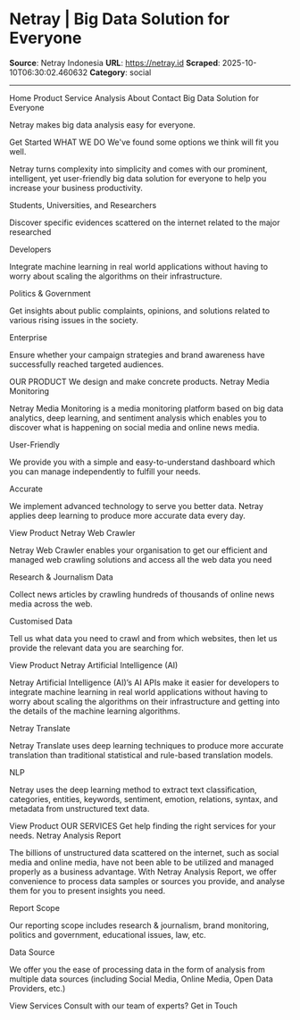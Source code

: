 # Netray | Big Data Solution for Everyone

**Source**: Netray Indonesia
**URL**: https://netray.id
**Scraped**: 2025-10-10T06:30:02.460632
**Category**: social

---

Home
Product
Service
Analysis
About
Contact
Big Data Solution
for Everyone

Netray makes big data analysis easy for everyone.

Get Started
WHAT WE DO
We've found some options we think will fit you well.

Netray turns complexity into simplicity and comes with our prominent, intelligent, yet user-friendly big data solution for everyone to help you increase your business productivity.

Students, Universities, and Researchers

Discover specific evidences scattered on the internet related to the major researched

Developers

Integrate machine learning in real world applications without having to worry about scaling the algorithms on their infrastructure.

Politics & Government

Get insights about public complaints, opinions, and solutions related to various rising issues in the society.

Enterprise

Ensure whether your campaign strategies and brand awareness have successfully reached targeted audiences.

OUR PRODUCT
We design and make concrete products.
Netray Media Monitoring

Netray Media Monitoring is a media monitoring platform based on big data analytics, deep learning, and sentiment analysis which enables you to discover what is happening on social media and online news media.

User-Friendly

We provide you with a simple and easy-to-understand dashboard which you can manage independently to fulfill your needs.

Accurate

We implement advanced technology to serve you better data. Netray applies deep learning to produce more accurate data every day.

View Product 
Netray Web Crawler

Netray Web Crawler enables your organisation to get our efficient and managed web crawling solutions and access all the web data you need

Research & Journalism Data

Collect news articles by crawling hundreds of thousands of online news media across the web.

Customised Data

Tell us what data you need to crawl and from which websites, then let us provide the relevant data you are searching for.

View Product 
Netray Artificial Intelligence (AI)

Netray Artificial Intelligence (AI)’s AI APIs make it easier for developers to integrate machine learning in real world applications without having to worry about scaling the algorithms on their infrastructure and getting into the details of the machine learning algorithms.

Netray Translate

Netray Translate uses deep learning techniques to produce more accurate translation than traditional statistical and rule-based translation models.

NLP

Netray uses the deep learning method to extract text classification, categories, entities, keywords, sentiment, emotion, relations, syntax, and metadata from unstructured text data.

View Product 
OUR SERVICES
Get help finding the right services for your needs.
Netray Analysis Report

The billions of unstructured data scattered on the internet, such as social media and online media, have not been able to be utilized and managed properly as a business advantage. With Netray Analysis Report, we offer convenience to process data samples or sources you provide, and analyse them for you to present insights you need.

Report Scope

Our reporting scope includes research & journalism, brand monitoring, politics and government, educational issues, law, etc.

Data Source

We offer you the ease of processing data in the form of analysis from multiple data sources (including Social Media, Online Media, Open Data Providers, etc.)

View Services 
Consult with our team of experts?
Get in Touch

